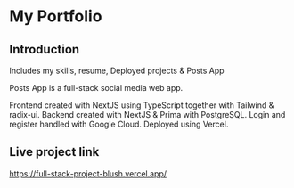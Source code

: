 # My Portfolio
## Introduction
Includes my skills, resume, Deployed projects & Posts App

Posts App is a full-stack social media web app.

Frontend created with NextJS using TypeScript together with Tailwind & radix-ui.
Backend created with NextJS & Prima with PostgreSQL.
Login and register handled with Google Cloud.
Deployed using Vercel.


## Live project link
https://full-stack-project-blush.vercel.app/
